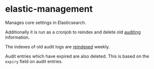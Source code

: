 # elastic-management

Manages core settings in Elasticsearch.

Additionally it is run as a cronjob to reindex and delete old
[auditing](../service-common/wiki/auditing.md) information.

The indexes of old audit logs are
[reindexed](https://www.elastic.co/guide/en/elasticsearch/reference/current/docs-reindex.html)
weekly.

Audit entries which have expired are also deleted. This is based on the
`expiry` field on audit entries.